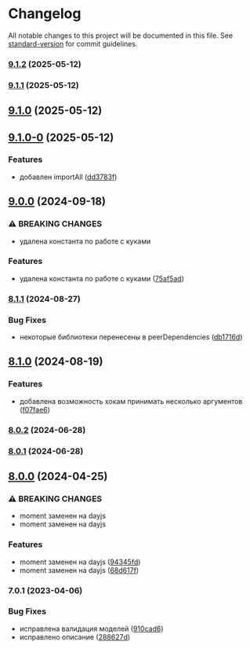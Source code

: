 # Changelog

All notable changes to this project will be documented in this file. See [standard-version](https://github.com/conventional-changelog/standard-version) for commit guidelines.

### [9.1.2](https://github.com/Infomaximum/frontend-utility/compare/v9.1.1...v9.1.2) (2025-05-12)

### [9.1.1](https://github.com/Infomaximum/frontend-utility/compare/v9.1.0...v9.1.1) (2025-05-12)

## [9.1.0](https://github.com/Infomaximum/frontend-utility/compare/v9.1.0-0...v9.1.0) (2025-05-12)

## [9.1.0-0](https://github.com/Infomaximum/frontend-utility/compare/v9.0.0...v9.1.0-0) (2025-05-12)


### Features

* добавлен importAll ([dd3783f](https://github.com/Infomaximum/frontend-utility/commit/dd3783ff9d8e481877b37b2007cf3c7cfacfc057))

## [9.0.0](https://github.com/Infomaximum/frontend-utility/compare/v8.1.1...v9.0.0) (2024-09-18)


### ⚠ BREAKING CHANGES

* удалена константа по работе с куками

### Features

* удалена константа по работе с куками ([75af5ad](https://github.com/Infomaximum/frontend-utility/commit/75af5ad440fc8e45302e543f2022204a40e37c95))

### [8.1.1](https://github.com/Infomaximum/frontend-utility/compare/v8.1.0...v8.1.1) (2024-08-27)


### Bug Fixes

* некоторые библиотеки перенесены в peerDependencies ([db1716d](https://github.com/Infomaximum/frontend-utility/commit/db1716dd6f63427cc17b4155116662db50e2d875))

## [8.1.0](https://github.com/Infomaximum/frontend-utility/compare/v8.0.2...v8.1.0) (2024-08-19)


### Features

* добавлена возможность хокам принимать несколько аргументов ([f07fae6](https://github.com/Infomaximum/frontend-utility/commit/f07fae64264459fb3d1acdbb236540cbe0c00e52))

### [8.0.2](https://github.com/Infomaximum/frontend-utility/compare/v8.0.1...v8.0.2) (2024-06-28)

### [8.0.1](https://github.com/Infomaximum/frontend-utility/compare/v8.0.0...v8.0.1) (2024-06-28)

## [8.0.0](https://github.com/Infomaximum/frontend-utility/compare/v7.0.1...v8.0.0) (2024-04-25)


### ⚠ BREAKING CHANGES

* moment заменен на dayjs
* moment заменен на dayjs

### Features

* moment заменен на dayjs ([94345fd](https://github.com/Infomaximum/frontend-utility/commit/94345fd14a8db441c4acbe1290e802189b4e1cc2))
* moment заменен на dayjs ([68d617f](https://github.com/Infomaximum/frontend-utility/commit/68d617fdc1e0b8076bee73bb2ab103c752b46f70))

### 7.0.1 (2023-04-06)


### Bug Fixes

* исправлена валидация моделей ([910cad6](https://github.com/Infomaximum/frontend-utility/commit/910cad6d3b8367b09681d38f68fae44adae1779a))
* исправлено описание ([288627d](https://github.com/Infomaximum/frontend-utility/commit/288627d283f4d248b37cead8d2dcdb2be16a21a0))
